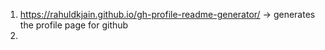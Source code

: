 1. https://rahuldkjain.github.io/gh-profile-readme-generator/ -> generates the profile page for github
2. 